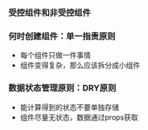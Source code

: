 ### 受控组件和非受控组件

### 何时创建组件：单一指责原则
* 每个组件只做一件事情
* 组件变得复杂，那么应该拆分成小组件

### 数据状态管理原则：DRY原则
* 能计算得到的状态不要单独存储
* 组件尽量无状态，数据通过props获取